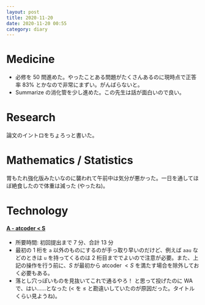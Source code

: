 ```yaml
---
layout: post
title: 2020-11-20
date: 2020-11-20 00:55
category: diary
---
```


# Medicine
- 必修を 50 問進めた。やったことある問題がたくさんあるのに現時点で正答率 83% とかなので非常にまずい。がんばらないと。
- Summarize の消化管を少し進めた。この先生は話が面白いので良い。

# Research
論文のイントロをちょろっと書いた。

# Mathematics / Statistics
胃もたれ強化版みたいなのに襲われて午前中は気分が悪かった。一日を通してほぼ絶食したので体重は減った (やったね)。

# Technology

#### [A - atcoder < S](https://atcoder.jp/contests/agc048/tasks/agc048_a)
- 所要時間: 初回提出まで 7 分、合計 13 分
- 最初の 1 桁を `a` 以外のものにするのが手っ取り早いのだけど、例えば `aau` などのときは `u` を持ってくるのは 2 桁目まででよいので注意が必要。また、上記の操作を行う前に、$S$ が最初から atcoder $< S$ を満たす場合を除外しておく必要もある。
- 落とし穴っぽいものを見抜いてこれで通るやろ！ と思って投げたのに WA で、はい……となった ($<$ を $\leq$ と勘違いしていたのが原因だった。タイトルくらい見ようね)。